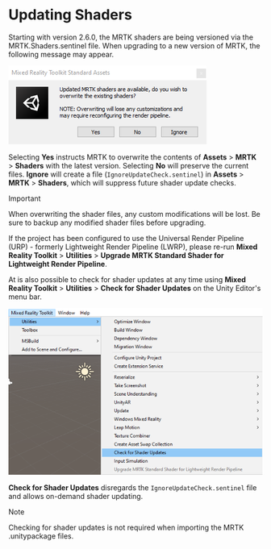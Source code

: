 # Updating Shaders

Starting with version 2.6.0, the MRTK shaders are being versioned via the MRTK.Shaders.sentinel file. When upgrading to a new version of MRTK, the following message may appear.

![Update shaders prompt](../Images/Tools/UpdateShaderPrompt.png)

Selecting **Yes** instructs MRTK to overwrite the contents of **Assets** > **MRTK** > **Shaders** with the latest version. Selecting **No** will preserve the current files. **Ignore** will create a file (`IgnoreUpdateCheck.sentinel`) in **Assets** > **MRTK** > **Shaders**, which will suppress future shader update checks.

> [!IMPORTANT]
> When overwriting the shader files, any custom modifications will be lost. Be sure to backup any modified shader files before upgrading.
>
> If the project has been configured to use the Universal Render Pipeline (URP) - formerly Lightweight Render Pipeline (LWRP), please re-run **Mixed Reality Toolkit** > **Utilities** >
> **Upgrade MRTK Standard Shader for Lightweight Render Pipeline**.

At is also possible to check for shader updates at any time using **Mixed Reality Toolkit** > **Utilities** > **Check for Shader Updates** on the Unity Editor's menu bar.

![Check for shader updates](../Images/Tools/ShaderUpdateMenu.png)

**Check for Shader Updates** disregards the `IgnoreUpdateCheck.sentinel` file and allows on-demand shader updating.

> [!NOTE]
> Checking for shader updates is not required when importing the MRTK .unitypackage files.
